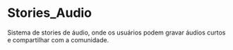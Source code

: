 # Stories_Audio
Sistema de stories de áudio, onde os usuários podem gravar áudios curtos e compartilhar com a comunidade.
